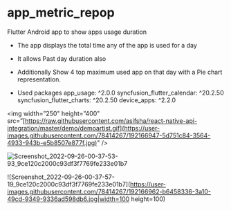 # app_metric_repop
Flutter Android app to show apps usage duration 
- The app displays the total time any of the app is used for a day 
- It allows Past day duration also 
- Additionally Show 4 top maximum used app on that day with a Pie chart representation.

- Used packages 
  app_usage: ^2.0.0
  syncfusion_flutter_calendar: ^20.2.50
  syncfusion_flutter_charts: ^20.2.50
  device_apps: ^2.2.0


<img width=”250" height=”400" src=”[https://raw.githubusercontent.com/asifsha/react-native-api-integration/master/demo/demoartist.gif](https://user-images.githubusercontent.com/78414267/192166947-5d751c84-3564-4933-943b-e5b8507e877f.jpg)" />




![Screenshot_2022-09-26-00-37-53-93_9ce120c2000c93df3f7769fe233e01b7](https://user-images.githubusercontent.com/78414267/192166947-5d751c84-3564-4933-943b-e5b8507e877f.jpg)



![Screenshot_2022-09-26-00-37-57-19_9ce120c2000c93df3f7769fe233e01b7](https://user-images.githubusercontent.com/78414267/192166962-b6458336-3a10-49cd-9349-9336ad598db6.jpg|width=100 height=100)
